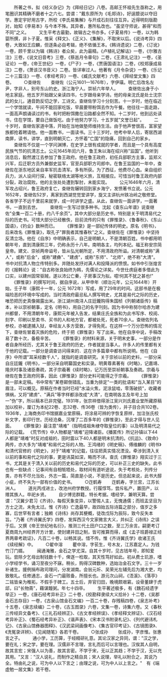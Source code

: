 <!-- { "loadSidebar": true } -->
　　所著之书，拟《经义杂记》为《拜经日记》八卷。高邮王怀祖先生亟称之，用笔圈识其精确不磨者十之六七。尝谓："戴东原所为《毛郑诗》，好逞臆说以夺旧学。惠定宇好用古字，所校《李氏易集解》与开成石刻往往互异。近得明刻版勘对，始知《李易本》与今本不殊。其异者，惠所私改也。"虽坚守师说，甚得"和而不同"之义。
　　又生平考古最勤，故辑古之书亦多。《子夏易传》一卷，以为韩婴所撰，非卜子夏。惟采《释文》、《正义》、《集解》，不取宋以后。《说诗考异》四卷，大致如王应麟，但逐条必自考辑，绝不依循王本。《韩诗遗说》二卷，《订讹》一卷，顾千里以为辑《韩诗》者众矣，此为最精。《卢植礼记解诂》一卷，《尔雅古注》三卷，《说文旧音考》三卷，《蔡邕月令章句》二卷，《王肃礼记注》一卷，《圣证论》一卷，《帝王世纪》一卷，《尸子》一卷，《贾唐国语注》二卷，《校郑康成易注》二卷，《萧该汉书音义》二卷。皆详审过人。他著有《月令杂说》一卷、《乐记二十三篇注》一卷、《孝经考异》一卷、《臧氏文献考》六卷、《拜经堂文集》四卷。
　　○查继佐
　　查继佐（公元1601一1676年），字伊璜。明亡后改名左尹，字非人，别号东山钓史。浙江海宁人。崇祯六年举人。
　　查继佐出身于小地主家庭。他五岁开始跟父亲读四书，七岁跟母亲学诗。他的母亲沈氏是处士沈宗武的女儿，通音韵反切之学，工诗文。查继佐学习十分刻苦。十一岁时，他在临近一个学馆就读，午间不能回家吃饭，早晨要带粉饵去作为午餐。他往往一面走路，一面高声朗诵读过的书，有时把粉饵撒在沿路都全然不知。十二岁时，他到远处读书，住在学馆，要自己做饭吃。由于他努力学习，十五岁就"文誉日起"。
　　二十岁时，查继佐家道中落，开始在当地做塾师维持生活。由于他声誉很高，富家望族都抢着聘请他。他一面教书，一面读书。三十三岁时，他考中举人后，寄居西湖南屏，读书，讲学，直到明朝灭亡，方怀着"亡国"的隐痛，回到自己的家乡。
　　查继佐不仅是一个学问渊博，在史学上很有成就的学者，而且是一个具有高度民族气节的抗清志土。公元1645年闰六月，鲁王朱以海在绍兴称"监国"。他听到消息后，毅然渡江去参加了鲁王政府。他在鲁王政府，初任兵部职方主事，监郑义兴军，后迁职方员外兼御史监军，官至兵部职方司郎中。在鲁王监国的一年中，查继佐在浙东地区亲自率军抗击清军。多有所获。为了西征，他费尽心血。亲自组织兵力，派人设间行探，秘密联络太湖等地义旅，互相接应。可惜当时鲁王政府内部分裂，政治腐败。他的主张处处遭到掣肘，未能实现。
　　公元1646年六月，清军攻占绍兴，鲁王政府复亡，查继佐辗转回到家乡海宁，发愤著书立说。公元1652年，查继佐52岁，离家到西湖觉觉堂讲学，旋又主讲杭州铁冶岭之敬修堂。各省学子不远千里前来就学，成一时讲学之盛。从此，查继佐一面讲学，一面著书，一直到去世。
　　查继佐一生写过很多种书。沈起《查东山年谱》说查继佐"全集一百二十册，约八千余页"。其中大部分是历史书，特别是关于明清易代之际的历史书。可惜大部分已经散佚，目前流传的只有《罪惟录》、《鲁春秋》、《东山国语》，《钓业》数种而已。
　　《罪惟录》是一部纪传体的明史。原名《明书》，后来改名《罪惟录》，取孔子"罪我者其惟春秋"之义。查继佐在《罪惟录》中坚持反清立场。他在《自序》中明确表示，自己是明朝人，不是清朝百姓。书中都用明朝年号，直到清康熙三年，仍称永历十八年。南明各主，均列本纪。福王称安宗简皇帝。建文、崇祯两帝谥号，皆从弘光朝所定，不用清政府所谥。对清朝或称"满人"，或称"后金"，或称"建彝"、"建虏"，或称"东师"、"北师"，绝不称"大清"。书中对抗清人物立传特别多。并随处发抒对满人和投降派的愤恨。如书中引张煌言的《报韩论》说："自古称张良始终为韩，先儒论之详矣。今世仕虏庭者多借此为口实，以建州固常驱贼，遂以沛公亡秦，子房事汉为拟。噫!何其不犹之甚也!"
　　《罪惟录》的撰写时间，据自序说，从甲申年（顺治元年，公元1644年）开始，壬子年（康熙十一年，公元 1672年）写成，用了29年的时间。这部书是在极端险恶的环境中写成的。当时清政府最忌私人撰写明史，尤其是易代之际的历史，唯恐把历史真像揭露出米。浙江湖州南浔人庄廷鑨购得朱国桢《列朝诸臣传》稿本，补以崇祯朝事，定名《明书》，用自己的名字刊刻。因为书中称努尔哈赤为建州都督，不用清朝年号，康熙元年被入告发，结果庄氏全族和为此书写序、校阅、刻字、印刷以至卖书、买书的人和地方官，都被处死，死者70余人。查继佐列名参校，亦被逮捕入狱，幸经友人多方营救，才得免死。在这样一个万分恐怖的情况下，查继佐冒着灭族的危险，终于把《罪惟录》写了出来。他在自序中说，手稿改易了数十次，备极辛苦。
　　《罪惟录》的材料来源，关于明末史事，一部分是作者自身所经历，尤其关于鲁王政府的历史，作者就是当事人。许多人的传里都有关于他的记载。一部分是调查访问得来的．这在许多篇章中都有所说明。他在《自序》中所谓"耳采经数千人"，就指的是调查研究。关于崇祯以前的史料，一部分采自庄廷鑨《明书》，一部分采自明纂国史和实录。明黄尊素著有《时略》，记嘉靖、隆庆时事及诸臣奏疏，其子宗羲著《续时略》，记万历至崇祯朝事及奏疏。宗羲与继佐在鲁王政府同事，因此《罪惟录》部分史料可能得之于宗羲。
　　《罪惟录》是一部未定稿。书中常有"某卷颠倒错乱，当重为排定"一类的批语和"当入某目"的眉注，可以概见。原稿在作者当时已经"水溢火焦，泥涂鼠啮，零落破损"，收藏者惧祸，又将"建虏"、"满兵"等字样都涂改成"大清"，在南明各主及年号上加一"伪"字，所以稿本已非完璧。1931年，张宗祥借得浙江吴兴刘氏嘉业堂所藏原稿加以校补，厘订为本纪22卷、志32卷、传36卷（皆为类传），并子目合共102卷。 1936年，上海商务印书馆据嘉业堂原稿，将涂易可辨的字恢复原样，加注张氏校补文字，影印行世。历经沧桑，沉埋了二百多年的《罪惟录》，至此才得与世人见面。
　　《罪惟录》最注意"靖难"（指明成祖朱棣夺取皇位的事）以及明清易代之际的记载。 《荒节传》中人物都是"靖难"迎降诸臣。《播匿传》所记孙镇以下44人都是"靖难"时反对成祖的，田时震以下40人都是明末抗清的。《抗运》、《致命》两传，亦大多为"靖难"和易代之际的人物。王鸿绪的《明史稿》、傅维麟的《明书》和清代官修的《明史》，对于"靖难"的记载，往往把真实情况湮没。牵涉到清入关以前的事和易代之际的事，更是讳莫如深，略而不详。查氏《罪惟录》翔实过于三书，尤其是关于清入关以前的历史和易代之际的历史，可以补正三史的缺失。此书也有一些缺点：记事间有自相牴牾处，取材间有道听途说，失于考核处，列传分类，亦有不尽允当处，外志一篇，简直是小说，不是历史。但总起来说，此书大醇小疵，终不失为一部有价值的史书。
　　○迮鹤寿
　　迮鹤寿，字兰宫，江苏长洲人。
　　道光丙戌进士，改池州府学教授。行履惇笃，尝斥私产，置田产，以赠其族人。卒祀乡贤。
　　自少博览群籍，特长考据。嗜经学，兼明天算。尝谓："汉翼少君习《齐诗》，每假天象变异，以警惕人主，无愧通儒；而班孟坚目为方士之流，未免太过。惟《齐诗》亡逸最早，故四始五际诗篇之部分，值岁之多寡，后世罕有言者；独赖《诗纬》尚存其梗概，徒改戊际为辰际，致今反失本旨。"乃著《齐诗翼氏学》四卷，发挥西汉今文家微言大义，并纠正《诗纬》之误于后。又撰《帝王世纪地名衍》，推测三代土田户口之数，至三万余言。嗣更考订夏商周九州经界开方计里，使封建井田之制，皆可推算而得，成《孟子班爵禄正经界两章考疏证》，凡百二十卷，以畅其说。惜不传。惟《齐诗翼氏学》收诸王氏《续经解》中。
　　○翟中溶
　　瞿中溶，字苌生，号木友，江苏嘉定人。为钱竹汀门婿。
　　闽通淹雅，金石之学尤深。自其十岁时，见古钱年号，即知爱玩。尝除夕乞母出制钱数十千，俾逐一检取，其天性笃好如此。初从费士玑游，嗜小学经学书，诵习至夜分不寐。稍长，购得汉碑数种，选始治金石文字。三十一岁补诸生。援例捐布政司理问，分发湖南。会翁元圻、吴荣光左辅先后为湘大吏，均致敬礼。任修通志，金石一门最赅备，所擅长也。游元次山祠，《浯溪》、《落亭》二铭皆亲为椎拓，不假手于碑工。五士后，弃官归田，晚境颇艰窘。设骨董肆于虎邱，曰"长物斋"，藉谋饘粥。年七十四卒。
　　生平著述极多，有《魏石经遗字举正》一卷，《唐石经考异补正》二十卷，《校勘释隶续大义拾补》十二卷，《吴郡金石志存目》一卷，《古泉山馆金石文编》一百二十卷，存残稿四卷，《泉志补考》十五卷，《泉志续编》二十卷，《古玉图录》六卷，文集一卷，诗集六卷。又《春秋三传经异文备考》、《三礼石经辨正》、《古文孝经辨误》、《孝经释文辨证》、《汉石经考异补正》、《蜀石经考异补正》、《谐声表》、《宋本汉书附录札记》、《列代避讳札记》、《古泉山馆彝器图释》、《汉武梁祠画像考》、《集古官印考证》、《古镜图录》、《洗冤录详辨》、《见闻随笔》各若干卷。
　　○张成孙
　　张成孙，字彦惟。张惠言之子。
　　通小学，工历算，于经精研礼意。其论汉家之异同，谓："汉之学，要在礼；宋之学，要在理。汉儒非不言理，言礼而后可以言理也。汉俟其人自明，故其言宏；宋强人以为善，故其言密。不学于宋，无以正其趋；不学于汉，无以充其用。"又言："汉人说礼，而制作之精自具；宋人说理，举礼以附合之，其说乃全。特由礼之说，可为中人以下言之；由理之说，可为中人以上言之。"　有《端虚勉一居文集》若干卷。
